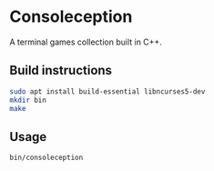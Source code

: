 # Consoleception

A terminal games collection built in C++.

## Build instructions

```bash
sudo apt install build-essential libncurses5-dev
mkdir bin
make
```

## Usage

```bash
bin/consoleception
```
